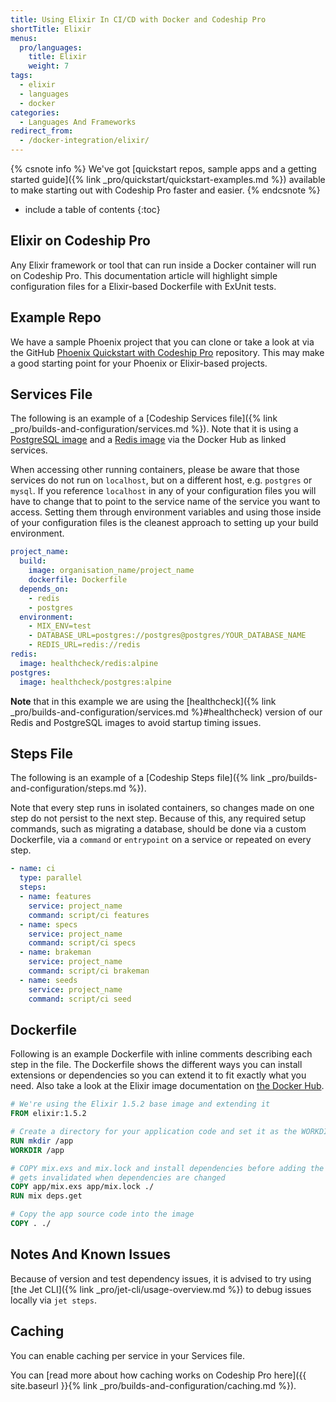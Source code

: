 ```yaml
---
title: Using Elixir In CI/CD with Docker and Codeship Pro
shortTitle: Elixir
menus:
  pro/languages:
    title: Elixir
    weight: 7
tags:
  - elixir
  - languages
  - docker
categories:
  - Languages And Frameworks
redirect_from:
  - /docker-integration/elixir/
---
```


{% csnote info %}
We've got [quickstart repos, sample apps and a getting started guide]({% link _pro/quickstart/quickstart-examples.md %}) available to make starting out with Codeship Pro faster and easier.
{% endcsnote %}

* include a table of contents
{:toc}

## Elixir on Codeship Pro

Any Elixir framework or tool that can run inside a Docker container will run on Codeship Pro. This documentation article will highlight simple configuration files for a Elixir-based Dockerfile with ExUnit tests.

## Example Repo

We have a sample Phoenix project that you can clone or take a look at via the GitHub [Phoenix Quickstart with Codeship Pro](https://github.com/codeship-library/elixir-phoenix-quickstart) repository. This may make a good starting point for your Phoenix or Elixir-based projects.

## Services File

The following is an example of a [Codeship Services file]({% link _pro/builds-and-configuration/services.md %}). Note that it is using a [PostgreSQL image](https://hub.docker.com/_/postgres/) and a [Redis image](https://hub.docker.com/_/redis/) via the Docker Hub as linked services.

When accessing other running containers, please be aware that those services do not run on `localhost`, but on a different host, e.g. `postgres` or `mysql`. If you reference `localhost` in any of your configuration files you will have to change that to point to the service name of the service you want to access. Setting them through environment variables and using those inside of your configuration files is the cleanest approach to setting up your build environment.

```yaml
project_name:
  build:
    image: organisation_name/project_name
    dockerfile: Dockerfile
  depends_on:
    - redis
    - postgres
  environment:
    - MIX_ENV=test
    - DATABASE_URL=postgres://postgres@postgres/YOUR_DATABASE_NAME
    - REDIS_URL=redis://redis
redis:
  image: healthcheck/redis:alpine
postgres:
  image: healthcheck/postgres:alpine
```

**Note** that in this example we are using the [healthcheck]({% link _pro/builds-and-configuration/services.md %}#healthcheck) version of our Redis and PostgreSQL images to avoid startup timing issues.

## Steps File

The following is an example of a [Codeship Steps file]({% link _pro/builds-and-configuration/steps.md %}).

Note that every step runs in isolated containers, so changes made on one step do not persist to the next step.  Because of this, any required setup commands, such as migrating a database, should be done via a custom Dockerfile, via a `command` or `entrypoint` on a service or repeated on every step.

```yaml
- name: ci
  type: parallel
  steps:
  - name: features
    service: project_name
    command: script/ci features
  - name: specs
    service: project_name
    command: script/ci specs
  - name: brakeman
    service: project_name
    command: script/ci brakeman
  - name: seeds
    service: project_name
    command: script/ci seed
```

## Dockerfile

Following is an example Dockerfile with inline comments describing each step in the file. The Dockerfile shows the different ways you can install extensions or dependencies so you can extend it to fit exactly what you need. Also take a look at the Elixir image documentation on [the Docker Hub](https://hub.docker.com/_/elixir/).

```dockerfile
# We're using the Elixir 1.5.2 base image and extending it
FROM elixir:1.5.2

# Create a directory for your application code and set it as the WORKDIR. All following commands will be run in this directory.
RUN mkdir /app
WORKDIR /app

# COPY mix.exs and mix.lock and install dependencies before adding the full code so the cache only
# gets invalidated when dependencies are changed
COPY app/mix.exs app/mix.lock ./
RUN mix deps.get

# Copy the app source code into the image
COPY . ./
```

## Notes And Known Issues

Because of version and test dependency issues, it is advised to try using [the Jet CLI]({% link _pro/jet-cli/usage-overview.md %}) to debug issues locally via `jet steps`.

## Caching

You can enable caching per service in your Services file.

You can [read more about how caching works on Codeship Pro here]({{ site.baseurl }}{% link _pro/builds-and-configuration/caching.md %}).
